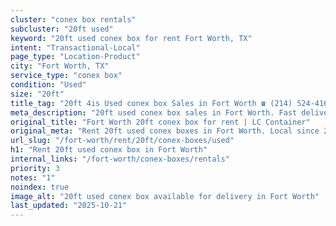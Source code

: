 ```yaml
---
cluster: "conex box rentals"
subcluster: "20ft used"
keyword: "20ft used conex box for rent Fort Worth, TX"
intent: "Transactional-Local"
page_type: "Location-Product"
city: "Fort Worth, TX"
service_type: "conex box"
condition: "Used"
size: "20ft"
title_tag: "20ft 4is Used conex box Sales in Fort Worth ☎ (214) 524-4168 | LC Container"
meta_description: "20ft used conex box sales in Fort Worth. Fast delivery, competitive pricing. Serving conex boxes area. Quote ID: Q4S. Call (214) 524-4168 for your free quote today."
original_title: "Fort Worth 20ft conex box for rent | LC Container"
original_meta: "Rent 20ft used conex boxes in Fort Worth. Local since 2003. Flexible rental terms. Same-week delivery available. Get your free quote — call (214) 524-4168 to..."
url_slug: "/fort-worth/rent/20ft/conex-boxes/used"
h1: "Rent 20ft used conex box in Fort Worth"
internal_links: "/fort-worth/conex-boxes/rentals"
priority: 3
notes: "1"
noindex: true
image_alt: "20ft used conex box available for delivery in Fort Worth"
last_updated: "2025-10-21"
---
```


<!-- TODO: Add unique city/inventory copy, images, and internal links here. -->
